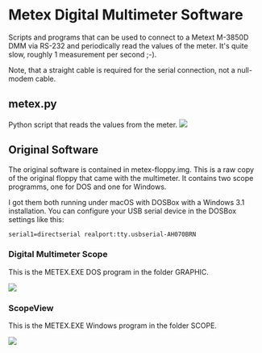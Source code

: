 # Metex Digital Multimeter Software
Scripts and programs that can be used to connect to a Metext M-3850D DMM via RS-232 and periodically read the values of the meter.
It's quite slow, roughly 1 measurement per second ;-).

Note, that a straight cable is required for the serial connection, not a null-modem cable.

## metex.py
Python script that reads the values from the meter.
<img src="https://raw.githubusercontent.com/nerdprojects/metex/main/script.png"/>

## Original Software
The original software is contained in metex-floppy.img. This is a raw copy of the original floppy that came with the multimeter.
It contains two scope programms, one for DOS and one for Windows.

I got them both running under macOS with DOSBox with a Windows 3.1 installation.
You can configure your USB serial device in the DOSBox settings like this:

    serial1=directserial realport:tty.usbserial-AH070BRN

### Digital Multimeter Scope
This is the METEX.EXE DOS program in the folder GRAPHIC.

<img src="https://raw.githubusercontent.com/nerdprojects/metex/main/graphic.png"/>

### ScopeView
This is the METEX.EXE Windows program in the folder SCOPE.

<img src="https://raw.githubusercontent.com/nerdprojects/metex/main/scopeview.png"/>
